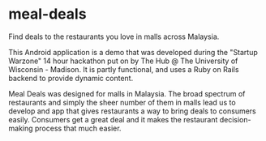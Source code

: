 # meal-deals
Find deals to the restaurants you love in malls across Malaysia.

This Android application is a demo that was developed during the "Startup Warzone" 14 hour hackathon put on by The Hub @ The University of Wisconsin - Madison. It is partly functional, and uses a Ruby on Rails backend to provide dynamic content.

Meal Deals was designed for malls in Malaysia. The broad spectrum of restaurants and simply the sheer number of them in malls lead us to develop and app that gives restaurants a way to bring deals to consumers easily. Consumers get a great deal and it makes the restaurant decision-making process that much easier.
